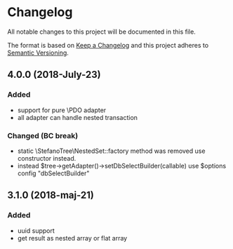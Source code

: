 # Changelog
All notable changes to this project will be documented in this file.

The format is based on [Keep a Changelog](http://keepachangelog.com/en/1.0.0/)
and this project adheres to [Semantic Versioning](http://semver.org/spec/v2.0.0.html).

## 4.0.0 (2018-July-23)

### Added
 - support for pure \PDO adapter
 - all adapter can handle nested transaction

### Changed (BC break)
 - static \StefanoTree\NestedSet::factory method was removed use constructor instead.
 - instead $tree->getAdapter()->setDbSelectBuilder(callable) use $options config "dbSelectBuilder"

## 3.1.0 (2018-maj-21)

### Added
 - uuid support
 - get result as nested array or flat array
